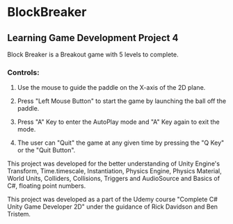 # BlockBreaker
## Learning Game Development Project 4

Block Breaker is a Breakout game with 5 levels to complete.

### Controls:

1. Use the mouse to guide the paddle on the X-axis of the 2D plane.

2. Press "Left Mouse Button" to start the game by launching the ball off the paddle.

3. Press "A" Key to enter the AutoPlay mode and "A" Key again to exit the mode.

4. The user can "Quit" the game at any given time by pressing the "Q Key" or the "Quit Button".

This project was developed for the better understanding of Unity Engine's Transform, Time.timescale, Instantiation, Physics Engine, Physics Material, World Units, Colliders, Collisions, Triggers and AudioSource and Basics of C#, floating point numbers.

This project was developed as a part of the Udemy course "Complete C# Unity Game Developer 2D" under the guidance of Rick Davidson and Ben Tristem.
